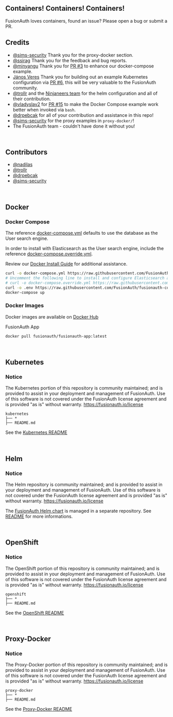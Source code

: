 ## Containers! Containers! Containers!

FusionAuth loves containers, found an issue? Please open a bug or submit a PR.


## Credits
- [@sims-security](https://github.com/sims-security) Thank you for the proxy-docker section.
- [@ssirag](https://github.com/ssirag) Thank you for the feedback and bug reports.
- [@minyangu](https://github.com/minyangu) Thank you for [PR #3](https://github.com/FusionAuth/fusionauth-containers/pull/3) to enhance our docker-compose example.
- [János Veres](https://github.com/nadilas) Thank you for building out an example Kubernetes configuration via [PR #6](https://github.com/FusionAuth/fusionauth-containers/pull/6), this will be very valuable to the FusionAuth community.
- [@trollr](https://github.com/trollr) and the [Ninjaneers team](https://www.ninjaneers.de/) for the helm configuration and all of their contribution.
- [@vladyslav2](https://github.com/vladyslav2) for [PR #15](https://github.com/FusionAuth/fusionauth-containers/pull/15) to make the Docker Compose example work better when invoked via `bash`.
- [@drpebcak](https://github.com/drpebcak) for all of your contribution and assistance in this repo!
- [@sims-security](https://github.com/sims-security) for the proxy examples in `proxy-docker/`!
- The FusionAuth team - couldn't have done it without you!

<br>

## Contributors
- [@nadilas](https://github.com/nadilas)
- [@trollr](https://github.com/trollr)
- [@drpebcak](https://github.com/drpebcak)
- [@sims-security](https://github.com/sims-security)

<br>

## Docker

### Docker Compose

The reference [docker-compose.yml](https://raw.githubusercontent.com/FusionAuth/fusionauth-containers/master/docker/fusionauth/docker-compose.yml) defaults to use the database as the User search engine.

In order to install with Elasticsearch as the User search engine, include the reference  [docker-compose.override.yml](https://raw.githubusercontent.com/FusionAuth/fusionauth-containers/master/docker/fusionauth/docker-compose.override.yml).

Review our [Docker Install Guide](https://fusionauth.io/docs/v1/tech/installation-guide/docker) for additional assistance.

```bash
curl -o docker-compose.yml https://raw.githubusercontent.com/FusionAuth/fusionauth-containers/master/docker/fusionauth/docker-compose.yml
# Uncomment the following line to install and configure Elasticsearch as the User search engine
# curl -o docker-compose.override.yml https://raw.githubusercontent.com/FusionAuth/fusionauth-containers/master/docker/fusionauth/docker-compose.override.yml
curl -o .env https://raw.githubusercontent.com/FusionAuth/fusionauth-containers/master/docker/fusionauth/.env
docker-compose up
```

### Docker Images

Docker images are available on [Docker Hub](https://hub.docker.com/u/fusionauth/)

FusionAuth App
```bash
docker pull fusionauth/fusionauth-app:latest
```

<br>

## Kubernetes

### Notice
The Kubernetes portion of this repository is community maintained; and is provided to assist in your deployment and management of FusionAuth. Use of this software is not covered under the FusionAuth license agreement and is provided "as is" without warranty.  https://fusionauth.io/license

```
kubernetes
├── *
├── README.md
```

See the [Kubernetes README](https://github.com/FusionAuth/fusionauth-containers/tree/master/kubernetes)

<br>

## Helm

### Notice
The Helm repository is community maintained; and is provided to assist in your deployment and management of FusionAuth. Use of this software is not covered under the FusionAuth license agreement and is provided "as is" without warranty.  https://fusionauth.io/license

The [FusionAuth Helm chart](https://github.com/FusionAuth/charts) is managed in a separate repository. See [README](https://github.com/FusionAuth/charts/blob/master/README.md) for more informations.

<br>

## OpenShift

### Notice
The OpenShift portion of this repository is community maintained; and is provided to assist in your deployment and management of FusionAuth. Use of this software is not covered under the FusionAuth license agreement and is provided "as is" without warranty.  https://fusionauth.io/license

```
openshift
├── *
├── README.md
```

See the [OpenShift README](https://github.com/FusionAuth/fusionauth-containers/tree/master/openshift)

<br>

## Proxy-Docker

### Notice
The Proxy-Docker portion of this repository is community maintained; and is provided to assist in your deployment and management of FusionAuth. Use of this software is not covered under the FusionAuth license agreement and is provided "as is" without warranty.  https://fusionauth.io/license

```
proxy-docker
├── *
├── README.md
```

See the [Proxy-Docker README](https://github.com/FusionAuth/fusionauth-containers/tree/master/proxy-docker)
